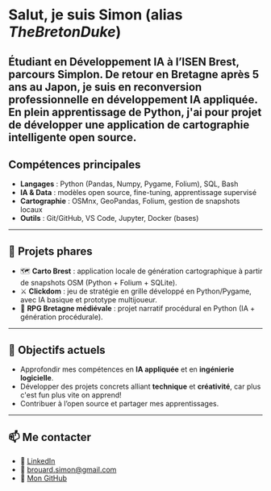 # Salut, je suis Simon (alias *TheBretonDuke*)

Étudiant en **Développement IA** à l’**ISEN Brest**, parcours Simplon.
De retour en Bretagne après 5 ans au Japon, je suis en reconversion professionnelle en développement **IA appliquée**.
En plein apprentissage de **Python**, j'ai pour projet de développer une application de **cartographie intelligente** open source.  
---

## Compétences principales
- **Langages** : Python (Pandas, Numpy, Pygame, Folium), SQL, Bash
- **IA & Data** : modèles open source, fine-tuning, apprentissage supervisé
- **Cartographie** : OSMnx, GeoPandas, Folium, gestion de snapshots locaux
- **Outils** : Git/GitHub, VS Code, Jupyter, Docker (bases)

---

## 📌 Projets phares
- 🗺️ **Carto Brest** : application locale de génération cartographique à partir de snapshots OSM (Python + Folium + SQLite).  
- ⚔️ **Clickdom** : jeu de stratégie en grille développé en Python/Pygame, avec IA basique et prototype multijoueur.  
- 📖 **RPG Bretagne médiévale** : projet narratif procédural en Python (IA + génération procédurale).  

---

## 🚀 Objectifs actuels
- Approfondir mes compétences en **IA appliquée** et en **ingénierie logicielle**.  
- Développer des projets concrets alliant **technique** et **créativité**, car plus c'est fun plus vite on apprend! 
- Contribuer à l’open source et partager mes apprentissages.  

---

## 📫 Me contacter
- 💼 [LinkedIn](https://www.linkedin.com/in/simon-brouard-69414a36a/)
- 📧 brouard.simon@gmail.com
- 🐙 [Mon GitHub](https://github.com/TheBretonDuke)
